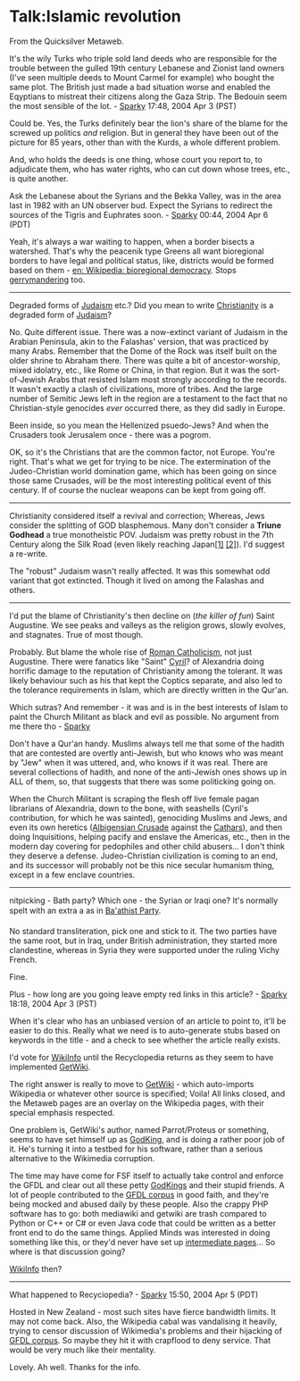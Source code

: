
# Talk:Islamic revolution

From the Quicksilver Metaweb.

It's the wily Turks who triple sold land deeds who are responsible for the trouble between the gulled 19th century Lebanese and Zionist land owners (I've seen multiple deeds to Mount Carmel for example) who bought the same plot. The British just made a bad situation worse and enabled the Eqyptians to mistreat their citizens along the Gaza Strip. The Bedouin seem the most sensible of the lot. - [Sparky](/user-stsparky) 17:48, 2004 Apr 3 (PST)

Could be. Yes, the Turks definitely bear the lion's share of the blame for the screwed up politics *and* religion. But in general they have been out of the picture for 85 years, other than with the Kurds, a whole different problem.

And, who holds the deeds is one thing, whose court you report to, to adjudicate them, who has water rights, who can cut down whose trees, etc., is quite another.

Ask the Lebanese about the Syrians and the Bekka Valley, was in the area last in 1982 with an UN observer bud. Expect the Syrians to redirect the sources of the Tigris and Euphrates soon. - [Sparky](/user-stsparky) 00:44, 2004 Apr 6 (PDT)

Yeah, it's always a war waiting to happen, when a border bisects a watershed. That's why the peacenik type Greens all want bioregional borders to have legal and political status, like, districts would be formed based on them - [en: Wikipedia: bioregional democracy](/http-en-wikipedia-org-wiki-bioregional-democracy). Stops [gerrymandering](/http-en-wikipedia-org-wiki-gerrymandering) too.



---


Degraded forms of [Judaism](/judaism) etc.? Did you mean to write [Christianity](/christianity) is a degraded form of [Judaism](/judaism)? 

No. Quite different issue. There was a now-extinct variant of Judaism in the Arabian Peninsula, akin to the Falashas' version, that was practiced by many Arabs. Remember that the Dome of the Rock was itself built on the older shrine to Abraham there. There was quite a bit of ancestor-worship, mixed idolatry, etc., like Rome or China, in that region. But it was the sort-of-Jewish Arabs that resisted Islam most strongly according to the records. It wasn't exactly a clash of civilizations, more of tribes. And the large number of Semitic Jews left in the region are a testament to the fact that no Christian-style genocides *ever* occurred there, as they did sadly in Europe.

Been inside, so you mean the Hellenized psuedo-Jews? And when the Crusaders took Jerusalem once - there was a pogrom.

OK, so it's the Christians that are the common factor, not Europe. You're right. That's what we get for trying to be nice. The extermination of the Judeo-Christian world domination game, which has been going on since those same Crusades, will be the most interesting political event of this century. If of course the nuclear weapons can be kept from going off.



---


Christianity considered itself a revival and correction; Whereas, Jews consider the splitting of GOD blasphemous. Many don't consider a **Triune Godhead** a true monotheistic POV. Judaism was pretty robust in the 7th Century along the Silk Road (even likely reaching Japan[[1]](/http-www-biblemysteries-com-library-tribesjapan-htm) [[2]](/http-www-pbs-org-wgbh-nova-israel-losttribes3-html)). I'd suggest a re-write.

The "robust" Judaism wasn't really affected. It was this somewhat odd variant that got extincted. Though it lived on among the Falashas and others.


---


I'd put the blame of Christianity's then decline on (*the killer of fun*) Saint Augustine. We see peaks and valleys as the religion grows, slowly evolves, and stagnates. True of most though.

Probably. But blame the whole rise of [Roman Catholicism](/roman-catholicism), not just Augustine. There were fanatics like "Saint" [Cyril](/cyril)? of Alexandria doing horrific damage to the reputation of Christianity among the tolerant. It was likely behaviour such as his that kept the Coptics separate, and also led to the tolerance requirements in Islam, which are directly written in the Qur'an.

Which sutras? And remember - it was and is in the best interests of Islam to paint the Church Militant as black and evil as possible. No argument from me there tho - [Sparky](/user-stsparky)

Don't have a Qur'an handy. Muslims always tell me that some of the hadith that are contested are overtly anti-Jewish, but who knows who was meant by "Jew" when it was uttered, and, who knows if it was real. There are several collections of hadith, and none of the anti-Jewish ones shows up in ALL of them, so, that suggests that there was some politicking going on. 

When the Church Militant is scraping the flesh off live female pagan librarians of Alexandria, down to the bone, with seashells (Cyril's contribution, for which he was sainted), genociding Muslims and Jews, and even its own heretics ([Albigensian Crusade](/albigensian-crusade) against the [Cathars](/cathar)), and then doing Inquisitions, helping pacify and enslave the Americas, etc., then in the modern day covering for pedophiles and other child abusers... I don't think they deserve a defense. Judeo-Christian civilization is coming to an end, and its successor will probably not be this nice secular humanism thing, except in a few enclave countries.



---


nitpicking - Bath party? Which one - the Syrian or Iraqi one? It's normally spelt with an extra a as in [Ba'athist Party](/http-en-wikipedia-org-wiki-ba-ath-party).

No standard transliteration, pick one and stick to it. The two parties have the same root, but in Iraq, under British administration, they started more clandestine, whereas in Syria they were supported under the ruling Vichy French.

Fine. 

Plus - how long are you going leave empty red links in this article? - [Sparky](/user-stsparky) 18:18, 2004 Apr 3 (PST)

When it's clear who has an unbiased version of an article to point to, it'll be easier to do this. Really what we need is to auto-generate stubs based on keywords in the title - and a check to see whether the article really exists.

I'd vote for [WikiInfo](/http-internet-encyclopedia-org-wiki-phtml-title-main-page) until the Recyclopedia returns as they seem to have implemented [GetWiki](/http-internet-encyclopedia-org-wiki-phtml-title-getwiki).

The right answer is really to move to [GetWiki](/getwiki) - which auto-imports Wikipedia or whatever other source is specified; Voila! All links closed, and the Metaweb pages are an overlay on the Wikipedia pages, with their special emphasis respected.

One problem is, GetWiki's author, named Parrot/Proteus or something, seems to have set himself up as [GodKing](/godking), and is doing a rather poor job of it. He's turning it into a testbed for his software, rather than a serious alternative to the Wikimedia corruption.

The time may have come for FSF itself to actually take control and enforce the GFDL and clear out all these petty [GodKings](/godking) and their stupid friends. A lot of people contributed to the [GFDL corpus](/gfdl-corpus) in good faith, and they're being mocked and abused daily by these people. Also the crappy PHP software has to go: both mediawiki and getwiki are trash compared to Python or C++ or C# or even Java code that could be written as a better front end to do the same things. Applied Minds was interested in doing something like this, or they'd never have set up [intermediate pages](/intermediate-page)... So where is that discussion going?

[WikiInfo](/http-internet-encyclopedia-org-wiki-phtml-title-main-page) then?


---


What happened to Recyciopedia? - [Sparky](/user-stsparky) 15:50, 2004 Apr 5 (PDT)

Hosted in New Zealand - most such sites have fierce bandwidth limits. It may not come back. Also, the Wikipedia cabal was vandalising it heavily, trying to censor discussion of Wikimedia's problems and their hijacking of [GFDL corpus](/gfdl-corpus). So maybe they hit it with crapflood to deny service. That would be very much like their mentality.

Lovely. Ah well. Thanks for the info.
